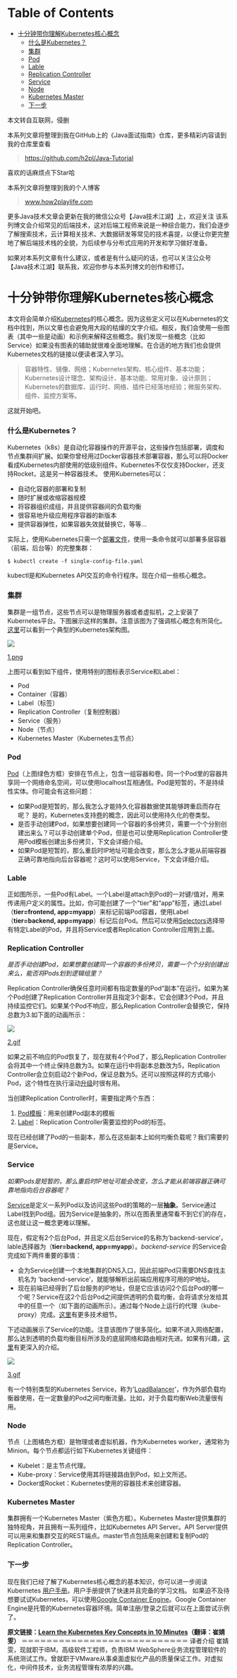 # Table of Contents

* [十分钟带你理解Kubernetes核心概念](#十分钟带你理解kubernetes核心概念)
    * [什么是Kubernetes？](#什么是kubernetes？)
    * [集群](#集群)
    * [Pod](#pod)
    * [Lable](#lable)
    * [Replication Controller](#replication-controller)
    * [Service](#service)
    * [Node](#node)
    * [Kubernetes Master](#kubernetes-master)
    * [下一步](#下一步)


本文转自互联网，侵删

本系列文章将整理到我在GitHub上的《Java面试指南》仓库，更多精彩内容请到我的仓库里查看
> https://github.com/h2pl/Java-Tutorial

喜欢的话麻烦点下Star哈

本系列文章将整理到我的个人博客
> www.how2playlife.com

更多Java技术文章会更新在我的微信公众号【Java技术江湖】上，欢迎关注
该系列博文会介绍常见的后端技术，这对后端工程师来说是一种综合能力，我们会逐步了解搜索技术，云计算相关技术、大数据研发等常见的技术喜提，以便让你更完整地了解后端技术栈的全貌，为后续参与分布式应用的开发和学习做好准备。


如果对本系列文章有什么建议，或者是有什么疑问的话，也可以关注公众号【Java技术江湖】联系我，欢迎你参与本系列博文的创作和修订。

<!-- more -->

# 十分钟带你理解Kubernetes核心概念

本文将会简单介绍[Kubernetes](http://kubernetes.io/v1.1/docs/whatisk8s.html)的核心概念。因为这些定义可以在Kubernetes的文档中找到，所以文章也会避免用大段的枯燥的文字介绍。相反，我们会使用一些图表（其中一些是动画）和示例来解释这些概念。我们发现一些概念（比如Service）如果没有图表的辅助就很难全面地理解。在合适的地方我们也会提供Kubernetes文档的链接以便读者深入学习。

> 容器特性、镜像、网络；Kubernetes架构、核心组件、基本功能；Kubernetes设计理念、架构设计、基本功能、常用对象、设计原则；Kubernetes的数据库、运行时、网络、插件已经落地经验；微服务架构、组件、监控方案等。

这就开始吧。

### 什么是Kubernetes？

Kubernetes（k8s）是自动化容器操作的开源平台，这些操作包括部署，调度和节点集群间扩展。如果你曾经用过Docker容器技术部署容器，那么可以将Docker看成Kubernetes内部使用的低级别组件。Kubernetes不仅仅支持Docker，还支持Rocket，这是另一种容器技术。
使用Kubernetes可以：

*   自动化容器的部署和复制
*   随时扩展或收缩容器规模
*   将容器组织成组，并且提供容器间的负载均衡
*   很容易地升级应用程序容器的新版本
*   提供容器弹性，如果容器失效就替换它，等等...

实际上，使用Kubernetes只需一个[部署文件](https://github.com/kubernetes/kubernetes/blob/master/examples/guestbook/all-in-one/guestbook-all-in-one.yaml)，使用一条命令就可以部署多层容器（前端，后台等）的完整集群：

```
$ kubectl create -f single-config-file.yaml

```

kubectl是和Kubernetes API交互的命令行程序。现在介绍一些核心概念。

### 集群

集群是一组节点，这些节点可以是物理服务器或者虚拟机，之上安装了Kubernetes平台。下图展示这样的集群。注意该图为了强调核心概念有所简化。[这里](http://kubernetes.io/v1.1/docs/design/architecture.html)可以看到一个典型的Kubernetes架构图。

[](http://dockone.io/uploads/article/20151230/d56441427680948fb56a00af57bda690.png)





![](https://upload-images.jianshu.io/upload_images/1233356-838c13e9241040b4.png?imageMogr2/auto-orient/strip|imageView2/2/w/803/format/webp)



 [1.png](http://dockone.io/uploads/article/20151230/d56441427680948fb56a00af57bda690.png) 

上图可以看到如下组件，使用特别的图标表示Service和Label：

*   Pod
*   Container（容器）
*   Label（标签）
*   Replication Controller（复制控制器）
*   Service（服务）
*   Node（节点）
*   Kubernetes Master（Kubernetes主节点）

### Pod

[Pod](http://kubernetes.io/v1.1/docs/user-guide/pods.html)（上图绿色方框）安排在节点上，包含一组容器和卷。同一个Pod里的容器共享同一个网络命名空间，可以使用localhost互相通信。Pod是短暂的，不是持续性实体。你可能会有这些问题：

*   如果Pod是短暂的，那么我怎么才能持久化容器数据使其能够跨重启而存在呢？ 是的，Kubernetes支持[卷](http://kubernetes.io/v1.1/docs/user-guide/volumes.html)的概念，因此可以使用持久化的卷类型。
*   是否手动创建Pod，如果想要创建同一个容器的多份拷贝，需要一个个分别创建出来么？可以手动创建单个Pod，但是也可以使用Replication Controller使用Pod模板创建出多份拷贝，下文会详细介绍。
*   如果Pod是短暂的，那么重启时IP地址可能会改变，那么怎么才能从前端容器正确可靠地指向后台容器呢？这时可以使用Service，下文会详细介绍。

### Lable

正如图所示，一些Pod有Label。一个Label是attach到Pod的一对键/值对，用来传递用户定义的属性。比如，你可能创建了一个"tier"和“app”标签，通过Label（**tier=frontend, app=myapp**）来标记前端Pod容器，使用Label（**tier=backend, app=myapp**）标记后台Pod。然后可以使用[Selectors](http://kubernetes.io/v1.1/docs/user-guide/labels.html#label-selectors)选择带有特定Label的Pod，并且将Service或者Replication Controller应用到上面。

### Replication Controller

_是否手动创建Pod，如果想要创建同一个容器的多份拷贝，需要一个个分别创建出来么，能否将Pods划到逻辑组里？_

Replication Controller确保任意时间都有指定数量的Pod“副本”在运行。如果为某个Pod创建了Replication Controller并且指定3个副本，它会创建3个Pod，并且持续监控它们。如果某个Pod不响应，那么Replication Controller会替换它，保持总数为3.如下面的动画所示：

[](http://dockone.io/uploads/article/20151230/5e2bad1a25e33e2d155da81da1d3a54b.gif)





![](https://upload-images.jianshu.io/upload_images/1233356-5f5b425bb2705525.gif?imageMogr2/auto-orient/strip|imageView2/2/w/797/format/webp)



 [2.gif](http://dockone.io/uploads/article/20151230/5e2bad1a25e33e2d155da81da1d3a54b.gif) 

如果之前不响应的Pod恢复了，现在就有4个Pod了，那么Replication Controller会将其中一个终止保持总数为3。如果在运行中将副本总数改为5，Replication Controller会立刻启动2个新Pod，保证总数为5。还可以按照这样的方式缩小Pod，这个特性在执行滚动[升级](https://cloud.google.com/container-engine/docs/replicationcontrollers/#rolling_updates)时很有用。

当创建Replication Controller时，需要指定两个东西：

1.  [Pod模板](http://kubernetes.io/v1.1/docs/user-guide/replication-controller.html#pod-template)：用来创建Pod副本的模板
2.  [Label](http://kubernetes.io/v1.1/docs/user-guide/replication-controller.html#labels)：Replication Controller需要监控的Pod的标签。

现在已经创建了Pod的一些副本，那么在这些副本上如何均衡负载呢？我们需要的是Service。

### Service

_如果Pods是短暂的，那么重启时IP地址可能会改变，怎么才能从前端容器正确可靠地指向后台容器呢？_

[Service](http://kubernetes.io/v1.1/docs/user-guide/services.html)是定义一系列Pod以及访问这些Pod的策略的一层**抽象**。Service通过Label找到Pod组。因为Service是抽象的，所以在图表里通常看不到它们的存在，这也就让这一概念更难以理解。

现在，假定有2个后台Pod，并且定义后台Service的名称为‘backend-service’，lable选择器为（**tier=backend, app=myapp**）。_backend-service_ 的Service会完成如下两件重要的事情：

*   会为Service创建一个本地集群的DNS入口，因此前端Pod只需要DNS查找主机名为 ‘backend-service’，就能够解析出前端应用程序可用的IP地址。
*   现在前端已经得到了后台服务的IP地址，但是它应该访问2个后台Pod的哪一个呢？Service在这2个后台Pod之间提供透明的负载均衡，会将请求分发给其中的任意一个（如下面的动画所示）。通过每个Node上运行的代理（kube-proxy）完成。[这里](http://kubernetes.io/v1.1/docs/user-guide/services.html#virtual-ips-and-service-proxies)有更多技术细节。

下述动画展示了Service的功能。注意该图作了很多简化。如果不进入网络配置，那么达到透明的负载均衡目标所涉及的底层网络和路由相对先进。如果有兴趣，[这里](http://www.dasblinkenlichten.com/kubernetes-101-networking/)有更深入的介绍。

[](http://dockone.io/uploads/article/20151230/125bbccce0b3bbf42abab0e520d9250b.gif)





![](https://upload-images.jianshu.io/upload_images/1233356-d12e172a195f74cd.gif?imageMogr2/auto-orient/strip|imageView2/2/w/797/format/webp)



 [3.gif](http://dockone.io/uploads/article/20151230/125bbccce0b3bbf42abab0e520d9250b.gif) 

有一个特别类型的Kubernetes Service，称为'[LoadBalancer](http://kubernetes.io/v1.1/docs/user-guide/services.html#type-loadbalancer)'，作为外部负载均衡器使用，在一定数量的Pod之间均衡流量。比如，对于负载均衡Web流量很有用。

### Node

节点（上图橘色方框）是物理或者虚拟机器，作为Kubernetes worker，通常称为Minion。每个节点都运行如下Kubernetes关键组件：

*   Kubelet：是主节点代理。
*   Kube-proxy：Service使用其将链接路由到Pod，如上文所述。
*   Docker或Rocket：Kubernetes使用的容器技术来创建容器。

### Kubernetes Master

集群拥有一个Kubernetes Master（紫色方框）。Kubernetes Master提供集群的独特视角，并且拥有一系列组件，比如Kubernetes API Server。API Server提供可以用来和集群交互的REST端点。master节点包括用来创建和复制Pod的Replication Controller。

### 下一步

现在我们已经了解了Kubernetes核心概念的基本知识，你可以进一步阅读Kubernetes [用户手册](http://kubernetes.io/v1.1/docs/user-guide/README.html)。用户手册提供了快速并且完备的学习文档。
如果迫不及待想要试试Kubernetes，可以使用[Google Container Engine](https://cloud.google.com/container-engine/docs/)。Google Container Engine是托管的Kubernetes容器环境。简单注册/登录之后就可以在上面尝试示例了。

**原文链接：[Learn the Kubernetes Key Concepts in 10 Minutes](http://omerio.com/2015/12/18/learn-the-kubernetes-key-concepts-in-10-minutes/)（翻译：崔婧雯）**
＝＝＝＝＝＝＝＝＝＝＝＝＝＝＝＝＝＝＝＝＝＝＝＝＝＝＝
译者介绍
崔婧雯，现就职于IBM，高级软件工程师，负责IBM WebSphere业务流程管理软件的系统测试工作。曾就职于VMware从事桌面虚拟化产品的质量保证工作。对虚拟化，中间件技术，业务流程管理有浓厚的兴趣。
